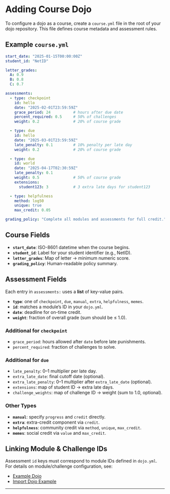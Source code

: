 # Adding Course Dojo

To configure a dojo as a course, create a `course.yml` file in the root of your dojo repository. This file defines course metadata and assessment rules.

## Example `course.yml`

```yaml
start_date: "2025-01-15T00:00:00Z"
student_id: "NetID"

letter_grades:
  A: 0.9
  B: 0.8
  C: 0.7

assessments:
  - type: checkpoint
    id: hello
    date: "2025-02-01T23:59:59Z"
    grace_period: 24          # hours after due date
    percent_required: 0.5     # 50% of challenges
    weight: 0.2               # 20% of course grade

  - type: due
    id: hello
    date: "2025-03-01T23:59:59Z"
    late_penalty: 0.1         # 10% penalty per late day
    weight: 0.2               # 20% of course grade

  - type: due
    id: world
    date: "2025-04-17T02:30:59Z"
    late_penalty: 0.1
    weight: 0.5               # 50% of course grade
    extensions:
      student123: 3           # 3 extra late days for student123

  - type: helpfulness
    method: log50
    unique: true
    max_credit: 0.05

grading_policy: "Complete all modules and assessments for full credit."
```

## Course Fields

- **`start_date`**: ISO-8601 datetime when the course begins.
- **`student_id`**: Label for your student identifier (e.g., NetID).
- **`letter_grades`**: Map of letter → minimum numeric score.
- **`grading_policy`**: Human-readable policy summary.

## Assessment Fields

Each entry in `assessments:` uses a **list** of key-value pairs.

- **`type`**: one of `checkpoint`, `due`, `manual`, `extra`, `helpfulness`, `memes`.
- **`id`**: matches a module’s ID in your `dojo.yml`.
- **`date`**: deadline for on-time credit.
- **`weight`**: fraction of overall grade (sum should be ≤ 1.0).

### Additional for `checkpoint`
- `grace_period`: hours allowed after `date` before late punishments.
- `percent_required`: fraction of challenges to solve.

### Additional for `due`
- `late_penalty`: 0–1 multiplier per late day.
- `extra_late_date`: final cutoff date (optional).
- `extra_late_penalty`: 0–1 multiplier after `extra_late_date` (optional).
- `extensions`: map of student ID → extra late days.
- `challenge_weights`: map of challenge ID → weight (sum to 1.0, optional).

### Other Types
- **`manual`**: specify `progress` and `credit` directly.
- **`extra`**: extra-credit component via `credit`.
- **`helpfulness`**: community credit via `method`, `unique`, `max_credit`.
- **`memes`**: social credit via `value` and `max_credit`.

## Linking Module & Challenge IDs

Assessment `id` keys must correspond to module IDs defined in `dojo.yml`. For details on module/challenge configuration, see:

- [Example Dojo](https://github.com/pwncollege/example-dojo)
- [Import Dojo Example](https://github.com/pwncollege/example-import-dojo)

---
